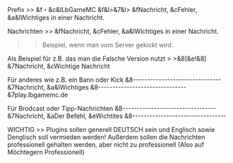 Prefix >> &f・&c&lLbGameMC &f&l>&7&l> &fNachricht, &cFehler, &a&lWichtiges in einer Nachricht.

Nachrichten >> &fNachricht, &cFehler, &a&lWichtiges in einer Nachricht.


>> Beispiel, wenn man vom Server gekickt wird.

Als Beispiel für z.B. das man die Falsche Version nutzt > >&8[&e!&8] &7Nachricht, &cWichtige Nachricht


Für anderes wie z.B. ein Bann oder Kick
&8-------------------------------
&7Nachricht, &a&lWichtiges
&8-------------------------------
&7play.lbgamemc.de

Für Brodcast oder Tipp-Nachrichten
&8---------------------------------
&7Nachricht, &aDer Befehl, &eWichtites
&8---------------------------------

WICHTIG >> Plugins sollen generell DEUTSCH sein und Englisch sowie Denglisch soll vermieden werden!
Außerdem sollen die Nachrichten professionell gehalten werden, aber nicht zu professionell (Also auf Möchtegern Professionell)
